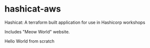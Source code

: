 # hashicat-aws
Hashicat: A terraform built application for use in Hashicorp workshops

Includes "Meow World" website.

Hello World from scratch
